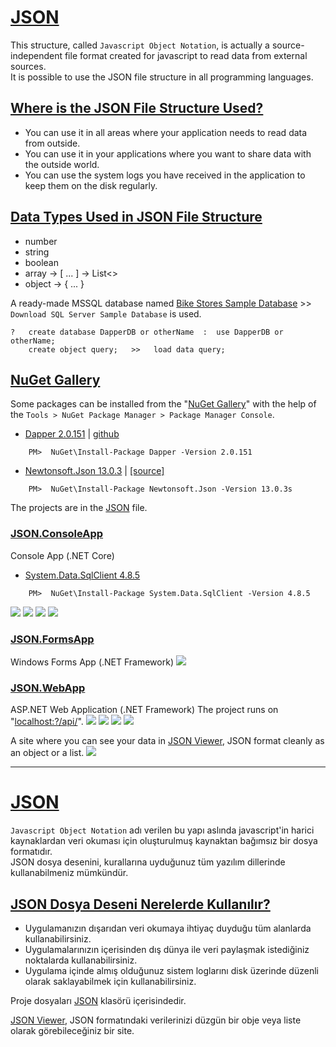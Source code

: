 # [JSON](#) 
This structure, called `Javascript Object Notation`, is actually a source-independent file format created for javascript to read data from external sources. <br />
It is possible to use the JSON file structure in all programming languages.

## [Where is the JSON File Structure Used?](#)
- You can use it in all areas where your application needs to read data from outside.
- You can use it in your applications where you want to share data with the outside world.
- You can use the system logs you have received in the application to keep them on the disk regularly.

## [Data Types Used in JSON File Structure](#)
- number
- string
- boolean
- array  ->  [ ... ]  -> List<>
- object  ->  { ... }

A ready-made MSSQL database named [Bike Stores Sample Database](https://www.sqlservertutorial.net/sql-server-sample-database/) >> `Download SQL Server Sample Database` is used. <br />

    ?   create database DapperDB or otherName  :  use DapperDB or otherName;
        create object query;   >>   load data query;

## [NuGet Gallery](https://github.com/AtakanTurgut/json/tree/main/JSON/packages)
Some packages can be installed from the "[NuGet Gallery](https://www.nuget.org/packages/Microsoft.AspNet.Identity.Core)" with the help of the `Tools > NuGet Package Manager > Package Manager Console`.
- [Dapper 2.0.151](https://www.nuget.org/packages/Dapper/2.0.151) | [github](https://github.com/DapperLib/Dapper)
```
    PM>  NuGet\Install-Package Dapper -Version 2.0.151
```
- [Newtonsoft.Json 13.0.3](https://www.nuget.org/packages/Newtonsoft.Json/13.0.3) | [[source]](https://www.newtonsoft.com/json)
```
    PM>  NuGet\Install-Package Newtonsoft.Json -Version 13.0.3s
```

The projects are in the [JSON](https://github.com/AtakanTurgut/json/tree/main/JSON) file.
### [JSON.ConsoleApp](https://github.com/AtakanTurgut/json/tree/main/JSON/ConsoleApp)
Console App (.NET Core) 
- [System.Data.SqlClient 4.8.5](https://www.nuget.org/packages/System.Data.SqlClient/4.8.5)
```
    PM>  NuGet\Install-Package System.Data.SqlClient -Version 4.8.5
```
![](/pictures/consoleapp1.PNG)
![](/pictures/consoleapp2.PNG)
![](/pictures/consoleapp3.PNG)
![](/pictures/consoleapp4.PNG)

### [JSON.FormsApp](https://github.com/AtakanTurgut/json/tree/main/JSON/FormsApp)
Windows Forms App (.NET Framework) 
![](/pictures/jsonwindforms.gif)

### [JSON.WebApp](https://github.com/AtakanTurgut/json/tree/main/JSON/WebApp)
ASP.NET Web Application (.NET Framework) 
The project runs on "[localhost:?/api/](http://localhost:63541/api/products)".
![](/pictures/webapp1.PNG)
![](/pictures/webapp2.PNG)
![](/pictures/webapp3.PNG)
![](/pictures/webapp4.PNG)

A site where you can see your data in [JSON Viewer](https://codebeautify.org/jsonviewer), JSON format cleanly as an object or a list.
![](/pictures/JSONViewer.PNG)

--------------

# [JSON](#) 
`Javascript Object Notation` adı verilen bu yapı aslında javascript'in harici kaynaklardan veri okuması için oluşturulmuş kaynaktan bağımsız bir dosya formatıdır.   <br />
JSON dosya desenini, kurallarına uyduğunuz tüm yazılım dillerinde kullanabilmeniz mümkündür. 

## [JSON Dosya Deseni Nerelerde Kullanılır?](#)
- Uygulamanızın dışarıdan veri okumaya ihtiyaç duyduğu tüm alanlarda kullanabilirsiniz.
- Uygulamalarınızın içerisinden dış dünya ile veri paylaşmak istediğiniz noktalarda kullanabilirsiniz.
- Uygulama içinde almış olduğunuz sistem loglarını disk üzerinde düzenli olarak saklayabilmek için kullanabilirsiniz.

Proje dosyaları [JSON](https://github.com/AtakanTurgut/json/tree/main/JSON) klasörü içerisindedir.  <br />

[JSON Viewer](https://codebeautify.org/jsonviewer), JSON formatındaki verilerinizi düzgün bir obje veya liste olarak görebileceğiniz bir site.
